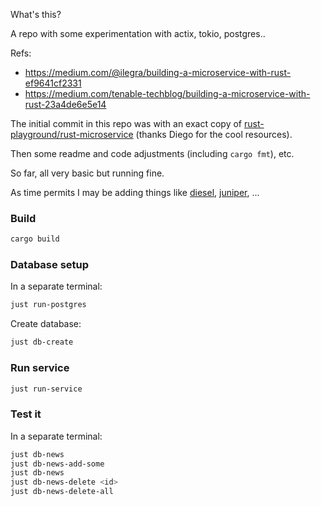 What's this?

A repo with some experimentation with actix, tokio, postgres..

Refs:
- https://medium.com/@ilegra/building-a-microservice-with-rust-ef9641cf2331
- https://medium.com/tenable-techblog/building-a-microservice-with-rust-23a4de6e5e14

The initial commit in this repo was with an exact copy of
[rust-playground/rust-microservice](
  https://github.com/diegopacheco/rust-playground/tree/4bf783410c6dc112212564aae32701889c79bc12/rust-microservice
) (thanks Diego for the cool resources).

Then some readme and code adjustments (including `cargo fmt`), etc.

So far, all very basic but running fine.

As time permits I may be adding things like
[diesel](https://diesel.rs/),
[juniper](https://github.com/graphql-rust/juniper),
...

### Build

```bash
cargo build
```

### Database setup

In a separate terminal:

```bash
just run-postgres
```

Create database:

```bash
just db-create
```

### Run service

```bash
just run-service
```
### Test it

In a separate terminal:

```bash
just db-news
just db-news-add-some
just db-news
just db-news-delete <id>
just db-news-delete-all
```
